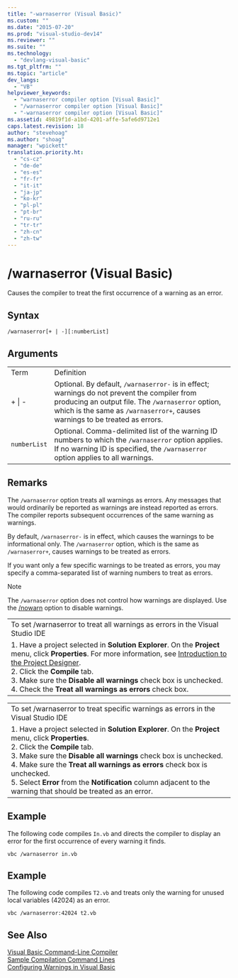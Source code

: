 ```yaml
---
title: "-warnaserror (Visual Basic)"
ms.custom: ""
ms.date: "2015-07-20"
ms.prod: "visual-studio-dev14"
ms.reviewer: ""
ms.suite: ""
ms.technology: 
  - "devlang-visual-basic"
ms.tgt_pltfrm: ""
ms.topic: "article"
dev_langs: 
  - "VB"
helpviewer_keywords: 
  - "warnaserror compiler option [Visual Basic]"
  - "/warnaserror compiler option [Visual Basic]"
  - "-warnaserror compiler option [Visual Basic]"
ms.assetid: 49819f1d-a1bd-4201-affe-5afe6d9712e1
caps.latest.revision: 18
author: "stevehoag"
ms.author: "shoag"
manager: "wpickett"
translation.priority.ht: 
  - "cs-cz"
  - "de-de"
  - "es-es"
  - "fr-fr"
  - "it-it"
  - "ja-jp"
  - "ko-kr"
  - "pl-pl"
  - "pt-br"
  - "ru-ru"
  - "tr-tr"
  - "zh-cn"
  - "zh-tw"
---
```

# /warnaserror (Visual Basic)
Causes the compiler to treat the first occurrence of a warning as an error.  
  
## Syntax  
  
```  
/warnaserror[+ | -][:numberList]  
```  
  
## Arguments  
  
|||  
|-|-|  
|Term|Definition|  
|+ &#124; -|Optional. By default, `/warnaserror-` is in effect; warnings do not prevent the compiler from producing an output file. The `/warnaserror` option, which is the same as `/warnaserror+`, causes warnings to be treated as errors.|  
|`numberList`|Optional. Comma-delimited list of the warning ID numbers to which the `/warnaserror` option applies. If no warning ID is specified, the `/warnaserror` option applies to all warnings.|  
  
## Remarks  
 The `/warnaserror` option treats all warnings as errors. Any messages that would ordinarily be reported as warnings are instead reported as errors. The compiler reports subsequent occurrences of the same warning as warnings.  
  
 By default, `/warnaserror-` is in effect, which causes the warnings to be informational only. The `/warnaserror` option, which is the same as `/warnaserror+`, causes warnings to be treated as errors.  
  
 If you want only a few specific warnings to be treated as errors, you may specify a comma-separated list of warning numbers to treat as errors.  
  
> [!NOTE]
>  The `/warnaserror` option does not control how warnings are displayed. Use the [/nowarn](../../../visual-basic\reference\command-line-compiler/nowarn.md) option to disable warnings.  
  
||  
|-|  
|To set /warnaserror to treat all warnings as errors in the Visual Studio IDE|  
|1.  Have a project selected in **Solution Explorer**. On the **Project** menu, click **Properties**. For more information, see [Introduction to the Project Designer](http://msdn.microsoft.com/en-us/898dd854-c98d-430c-ba1b-a913ce3c73d7).<br />2.  Click the **Compile** tab.<br />3.  Make sure the **Disable all warnings** check box is unchecked.<br />4.  Check the **Treat all warnings as errors** check box.|  
  
||  
|-|  
|To set /warnaserror to treat specific warnings as errors in the Visual Studio IDE|  
|1.  Have a project selected in **Solution Explorer**. On the **Project** menu, click **Properties**.<br />2.  Click the **Compile** tab.<br />3.  Make sure the **Disable all warnings** check box is unchecked.<br />4.  Make sure the **Treat all warnings as errors** check box is unchecked.<br />5.  Select **Error** from the **Notification** column adjacent to the warning that should be treated as an error.|  
  
## Example  
 The following code compiles `In.vb` and directs the compiler to display an error for the first occurrence of every warning it finds.  
  
```  
vbc /warnaserror in.vb  
```  
  
## Example  
 The following code compiles `T2.vb` and treats only the warning for unused local variables (42024) as an error.  
  
```  
vbc /warnaserror:42024 t2.vb  
```  
  
## See Also  
 [Visual Basic Command-Line Compiler](../../../visual-basic\reference\command-line-compiler/index.md)   
 [Sample Compilation Command Lines](../../../visual-basic\reference\command-line-compiler/sample-compilation-command-lines.md)   
 [Configuring Warnings in Visual Basic](../Topic/Configuring%20Warnings%20in%20Visual%20Basic.md)